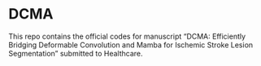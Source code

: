 # DCMA
This repo contains the official codes for manuscript “DCMA: Efficiently Bridging Deformable Convolution and Mamba for Ischemic Stroke Lesion Segmentation” submitted to Healthcare.

